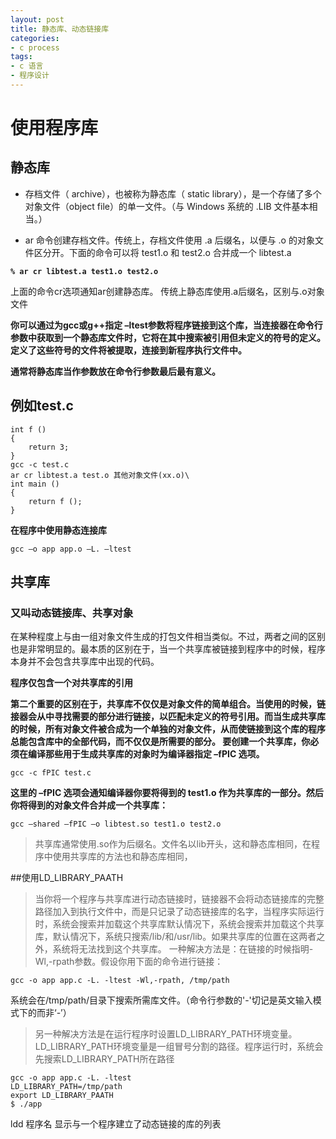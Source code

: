 ```yaml
---
layout: post
title: 静态库、动态链接库
categories:
- c process
tags:
- c 语言
- 程序设计
---
```

# 使用程序库

## 静态库 

* 存档文件（ archive），也被称为静态库（ static library），是一个存储了多个对象文件（object file）的单一文件。（与 Windows 系统的 .LIB 文件基本相当。）

* ar 命令创建存档文件。传统上，存档文件使用 .a 后缀名，以便与 .o 的对象文件区分开。下面的命令可以将 test1.o 和 test2.o 合并成一个 libtest.a 

**`% ar cr libtest.a test1.o test2.o`**

上面的命令cr选项通知ar创建静态库。
传统上静态库使用.a后缀名，区别与.o对象文件

**你可以通过为gcc或g++指定 –ltest参数将程序链接到这个库，当连接器在命令行参数中获取到一个静态库文件时，它将在其中搜索被引用但未定义的符号的定义。定义了这些符号的文件将被提取，连接到新程序执行文件中。**

**通常将静态库当作参数放在命令行参数最后最有意义。**

## 例如test.c

	int f ()
	{
		return 3;
	}
	gcc -c test.c 
	ar cr libtest.a test.o 其他对象文件(xx.o)\
	int main ()
	{
		return f ();
	}
**在程序中使用静态连接库**

	gcc –o app app.o –L. –ltest


## 共享库

### 又叫动态链接库、共享对象

在某种程度上与由一组对象文件生成的打包文件相当类似。不过，两者之间的区别也是非常明显的。最本质的区别在于，当一个共享库被链接到程序中的时候，程序本身并不会包含共享库中出现的代码。

**程序仅包含一个对共享库的引用**

**第二个重要的区别在于，共享库不仅仅是对象文件的简单组合。当使用的时候，链接器会从中寻找需要的部分进行链接，以匹配未定义的符号引用。而当生成共享库的时候，所有对象文件被合成为一个单独的对象文件，从而使链接到这个库的程序总能包含库中的全部代码，而不仅仅是所需要的部分。
要创建一个共享库，你必须在编译那些用于生成共享库的对象时为编译器指定 –fPIC 选项。**

	gcc -c fPIC test.c

**这里的 –fPIC 选项会通知编译器你要将得到的 test1.o 作为共享库的一部分。然后你将得到的对象文件合并成一个共享库：**

	gcc –shared –fPIC –o libtest.so test1.o test2.o
>共享库通常使用.so作为后缀名。文件名以lib开头，这和静态库相同，在程序中使用共享库的方法也和静态库相同，

##使用LD_LIBRARY_PAATH
> 当你将一个程序与共享库进行动态链接时，链接器不会将动态链接库的完整路径加入到执行文件中，而是只记录了动态链接库的名字，当程序实际运行时，系统会搜索并加载这个共享库默认情况下，系统会搜索并加载这个共享库，默认情况下，系统只搜索/lib/和/usr/lib。如果共享库的位置在这两者之外，系统将无法找到这个共享库。
一种解决方法是：在链接的时候指明-Wl,-rpath参数。假设你用下面的命令进行链接：

	gcc -o app app.c -L. -ltest -Wl,-rpath, /tmp/path
系统会在/tmp/path/目录下搜索所需库文件。（命令行参数的'-'切记是英文输入模式下的而非‘-’）
> 另一种解决方法是在运行程序时设置LD_LIBRARY_PATH环境变量。LD_LIBRARY_PATH环境变量是一组冒号分割的路径。程序运行时，系统会先搜索LD_LIBRARY_PATH所在路径
	
	gcc -o app app.c -L. -ltest
	LD_LIBRARY_PATH=/tmp/path
	export LD_LIBRARY_PAATH
	$ ./app 
ldd 程序名 显示与一个程序建立了动态链接的库的列表
